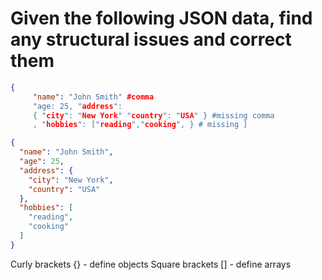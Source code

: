 # Given the following JSON data, find any structural issues and correct them


```json
{
     "name": "John Smith" #comma
     "age: 25, "address": 
     { "city": "New York" "country": "USA" } #missing comma
     , "hobbies": ["reading","cooking", } # missing ]
```


```json
{
  "name": "John Smith",
  "age": 25,
  "address": {
    "city": "New York",
    "country": "USA"
  },
  "hobbies": [
    "reading",
    "cooking"
  ]
}
```

Curly brackets {} - define objects
Square brackets [] - define arrays
